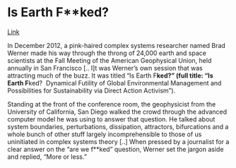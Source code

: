 # Is Earth F**ked?

[Link](https://www.newstatesman.com/2013/10/science-says-revolt)

In December 2012, a pink-haired complex systems researcher named Brad
Werner made his way through the throng of 24,000 earth and space
scientists at the Fall Meeting of the American Geophysical Union, held
annually in San Francisco [.. I]t was Werner’s own session that was
attracting much of the buzz. It was titled “Is Earth F**ked?” (full
title: “Is Earth F**ked?  Dynamical Futility of Global Environmental
Management and Possibilities for Sustainability via Direct Action
Activism”).

Standing at the front of the conference room, the geophysicist from
the University of California, San Diego walked the crowd through the
advanced computer model he was using to answer that question. He
talked about system boundaries, perturbations, dissipation,
attractors, bifurcations and a whole bunch of other stuff largely
incomprehensible to those of us uninitiated in complex systems theory
[..] When pressed by a journalist for a clear answer on the “are we
f**ked” question, Werner set the jargon aside and replied, “More or
less.”


